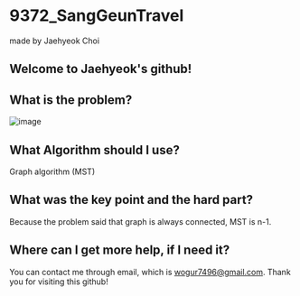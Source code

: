 # 9372_SangGeunTravel

made by Jaehyeok Choi

## Welcome to Jaehyeok's github!

## What is the problem?

![image](https://github.com/Choi-JaeHyeok-21500749/9372_SangGeunTravel/blob/main/9372_pro.PNG)

## What Algorithm should I use?

Graph algorithm (MST)

## What was the key point and the hard part?

Because the problem said that graph is always connected, MST is n-1. 

## Where can I get more help, if I need it?

You can contact me through email, which is wogur7496@gmail.com.
Thank you for visiting this github!
